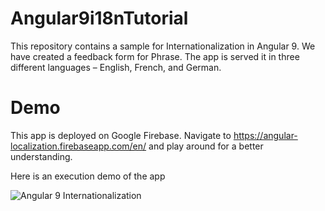 # Angular9i18nTutorial

This repository contains a sample for Internationalization in Angular 9. We have created a feedback form for Phrase. The app is served it in three different languages – English, French, and German.

# Demo

This app is deployed on Google Firebase. Navigate to https://angular-localization.firebaseapp.com/en/ and play around for a better understanding.

Here is an execution demo of the app

![Angular 9 Internationalization](https://phrase.com/blog/wp-content/uploads/2020/06/i18n-Execution-Demo.gif)
